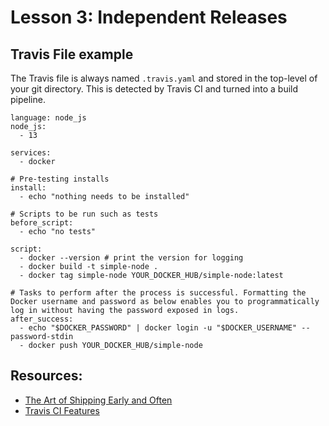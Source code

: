 # Lesson 3: Independent Releases

## Travis File example
The Travis file is always named `.travis.yaml` and stored in the top-level of your git directory. This is detected by Travis CI and turned into a build pipeline.
```
language: node_js
node_js:
  - 13

services:
  - docker

# Pre-testing installs
install:
  - echo "nothing needs to be installed"

# Scripts to be run such as tests
before_script:
  - echo "no tests"

script:
  - docker --version # print the version for logging
  - docker build -t simple-node .
  - docker tag simple-node YOUR_DOCKER_HUB/simple-node:latest

# Tasks to perform after the process is successful. Formatting the Docker username and password as below enables you to programmatically log in without having the password exposed in logs.
after_success:
  - echo "$DOCKER_PASSWORD" | docker login -u "$DOCKER_USERNAME" --password-stdin
  - docker push YOUR_DOCKER_HUB/simple-node
```

## Resources:
- [The Art of Shipping Early and Often](https://www.ycombinator.com/library/40-the-art-of-shipping-early-and-often)
- [Travis CI Features](https://docs.travis-ci.com/user/for-beginners/)

